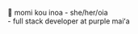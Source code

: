 🐚 momi kou inoa - she/her/oia <br> - full stack developer at purple maiʻa


<!---
leilow/leilow is a ✨ special ✨ repository because its `README.md` (this file) appears on your GitHub profile.
You can click the Preview link to take a look at your changes.
--->
